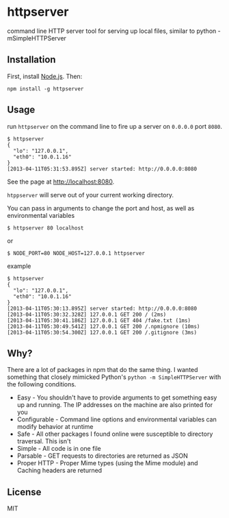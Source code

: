 httpserver
==========

command line HTTP server tool for serving up local files, similar to python -mSimpleHTTPServer

Installation
------------

First, install [Node.js][0].  Then:

    npm install -g httpserver

Usage
-----

run `httpserver` on the command line to fire up a server on `0.0.0.0` port `8080`.

    $ httpserver
    {
      "lo": "127.0.0.1",
      "eth0": "10.0.1.16"
    }
    [2013-04-11T05:31:53.895Z] server started: http://0.0.0.0:8080


See the page at [http://localhost:8080][1].

`htppserver` will serve out of your current working directory.

You can pass in arguments to change the port and host, as well as environmental variables

    $ httpserver 80 localhost

or

    $ NODE_PORT=80 NODE_HOST=127.0.0.1 httpserver

example

    $ httpserver
    {
      "lo": "127.0.0.1",
      "eth0": "10.0.1.16"
    }
    [2013-04-11T05:30:13.895Z] server started: http://0.0.0.0:8080
    [2013-04-11T05:30:32.328Z] 127.0.0.1 GET 200 / (2ms)
    [2013-04-11T05:30:41.186Z] 127.0.0.1 GET 404 /fake.txt (1ms)
    [2013-04-11T05:30:49.541Z] 127.0.0.1 GET 200 /.npmignore (10ms)
    [2013-04-11T05:30:54.300Z] 127.0.0.1 GET 200 /.gitignore (3ms)

Why?
----

There are a lot of packages in npm that do the same thing.  I wanted something that
closely mimicked Python's `python -m SimpleHTTPServer` with the following conditions.

- Easy - You shouldn't have to provide arguments to get something easy up and running.  The IP addresses
on the machine are also printed for you
- Configurable - Command line options and environmental variables can modify behavior at runtime
- Safe - All other packages I found online were susceptible to directory traversal. This isn't
- Simple - All code is in one file
- Parsable - GET requests to directories are returned as JSON
- Proper HTTP - Proper Mime types (using the Mime module) and Caching headers are returned

License
-------

MIT

[0]: http://nodejs.org
[1]: http://localhost:8080
